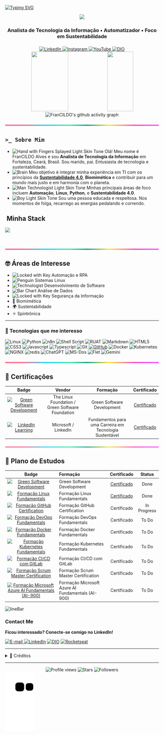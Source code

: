 <!-- Texto animado -->
[![Typing SVG](https://readme-typing-svg.herokuapp.com/?color=00bfbf&size=35&center=true&vCenter=true&width=1000&lines=Oi!+Meu+nome+é+FranCILDO+Alves;Trabalho+como++Analista+de+Tecnologia+da+Informação;Seja+bem-vindo!+😄)](https://git.io/typing-svg) 

<!-- Imagem principal -->
<div align="center">
  <img height="320em" src="https://mir-s3-cdn-cf.behance.net/project_modules/1400_opt_1/81bb4b165684019.640b6038d133e.gif"/>
  <!-- <<img height="350em" src="./.github/assets/banner.png"/> -->
</div>

<!-- Breve descrição -->
<h3 align="center">
  Analista de Tecnologia da Informação • Automatizador • Foco em Sustentabilidade
</h3>

<h3 align="center">
  <!--Sou pago para resolver problemas utilizando Python... -->
</h3>

<!-- Contato -->
<div align="center">
  <a href="https://www.linkedin.com/in/francildoalves/" target="_blank">
    <img src="https://img.shields.io/badge/in/francildoalves-fff?style=flat&logo=linkedin&logoColor=FFFFFF&labelColor=8b7bdf" alt="LinkedIn">
  </a>
  <a href="https://www.instagram.com/francildoalves/" target="_blank">
    <img src="https://img.shields.io/badge/@francildoalves-fff?style=flat&logo=instagram&logoColor=FFFFFF&labelColor=8b7bdf" alt="Instagram">
  </a>
  <a href="https://www.youtube.com/@francildoalves" target="_blank">
    <img src="https://img.shields.io/badge/@francildoalves-fff?style=flat&logo=youtube&logoColor=FFFFFF&labelColor=8b7bdf" alt="YouTube">
  </a>
  <a href="https://www.dio.me/users/francildo" target="_blank">
    <img src="https://img.shields.io/badge/dio/francildo-fff?style=flat&logo=Google-Chrome&logoColor=FFFFFF&labelColor=8b7bdf" alt="DIO">
  </a>
 <!-- <a href="mailto:francildo@outlook.com" target="_blank">
    <img src="https://img.shields.io/badge/francildo@outlook.com-fff?style=flat&logo=Gmail&logoColor=FFFFFF&labelColor=8b7bdf" alt="E-Mail">
  </a> -->
</div>



<!-- Estatísticas do GitHub -->
<div align="center">  
  <!-- Estatístivas -->
  <img width="49%" height="195px" src="https://github-readme-stats.vercel.app/api?username=francildoalves&locale=pt-br&show_icons=true&count_private=true&&rank_icon=github&title_color=80F7D4&icon_color=9d00ff&text_color=c9d1d9&bg_color=0d1117&border_color=fff0" /> 
  <!-- Linguagens mais Usadas -->
  <img width="41%" height="195px" src="https://github-readme-stats.vercel.app/api/top-langs/?username=francildoalves&locale=pt-br&layout=compact&title_color=80F7D4&text_color=c9d1d9&bg_color=0d1117&border_color=fff0" />
  <!-- Gráfico de Contribuições -->
  <img width="100%" height="300px" src="https://github-readme-activity-graph.vercel.app/graph?username=francildoalves&title_color=80F7D4&text_color=c9d1d9&bg_color=0d1117&border_color=fff&point=0a855c&area=true&hide_border=true&line=9d00ff" alt="FranCILDO's github activity graph" />
</div>


![lineBar](https://github.com/francildoalves/francildoalves/blob/main/assets/img/barra_collor.png)


<!-- Sobre -->
## `>_ Sobre Mim`

- <img src="https://raw.githubusercontent.com/Tarikul-Islam-Anik/Animated-Fluent-Emojis/master/Emojis/Hand%20gestures/Hand%20with%20Fingers%20Splayed%20Light%20Skin%20Tone.png" alt="Hand with Fingers Splayed Light Skin Tone" width="25" height="25" /> Olá! Meu nome é FranCILDO Alves e sou **Analista de Tecnologia da Informação** em Fortaleza, Ceará, Brasil. Sou marido, pai. Entusiasta de tecnologia e sustentabilidade. <br />
- <img src="https://raw.githubusercontent.com/Tarikul-Islam-Anik/Animated-Fluent-Emojis/master/Emojis/Hand%20gestures/Brain.png" alt="Brain" width="25" height="25" /> Meu objetivo é integrar minha experiência em TI com os princípios da **[Sustentabilidade 4.0](https://www.beeosfera.com.br/sustentabilidade4-0)**, **Biomimética** e contribuir para um mundo mais justo e em harmonia com o planeta.<br />
- <img src="https://raw.githubusercontent.com/Tarikul-Islam-Anik/Animated-Fluent-Emojis/master/Emojis/People%20with%20professions/Man%20Technologist%20Light%20Skin%20Tone.png" alt="Man Technologist Light Skin Tone" width="25" height="25" /> Minhas principais áreas de foco incluem **Automação**, **Linux**, **Python**, e **Sustentabilidade 4.0**.<br />
- <img src="https://raw.githubusercontent.com/Tarikul-Islam-Anik/Animated-Fluent-Emojis/master/Emojis/People%20with%20professions/Boy%20Light%20Skin%20Tone.png" alt="Boy Light Skin Tone" width="25" height="25" /> Sou uma pessoa educada e respeitosa. Nos momentos de folga, recarrego as energias pedalando e correndo.<br />
 <!--  - <img src="https://raw.githubusercontent.com/Tarikul-Islam-Anik/Animated-Fluent-Emojis/master/Emojis/People%20with%20professions/Teacher%20Light%20Skin%20Tone.png" alt="Left Speech Bubble" width="25" height="25" /> Sou instrutor de Linux para crianças. -->

<!-- Stak -->
## &nbsp;Minha Stack
<!-- Badges da stak -->
<img src="https://skillicons.dev/icons?i=linux,docker,vscode,html,css,js,git,github&theme=dark" />

#


![lineBar](https://github.com/francildoalves/francildoalves/blob/main/assets/img/barra_collor.png)


<!-- Áreas de interesse -->
## 🤓 Áreas de Interesse
- <img src="https://github.com/user-attachments/assets/2aa2a018-b104-485b-9a98-4e80eb1f1b82" alt="Locked with Key" width="25" height="25" /> Automação e RPA
- <img src="https://raw.githubusercontent.com/Tarikul-Islam-Anik/Animated-Fluent-Emojis/master/Emojis/Animals/Penguin.png" alt="Penguin" width="25" height="25" /> Sistemas Linux
- <img src="https://raw.githubusercontent.com/Tarikul-Islam-Anik/Animated-Fluent-Emojis/master/Emojis/People%20with%20professions/Man%20Technologist%20Light%20Skin%20Tone.png" alt="Technologist" width="25" height="25" /> Desenvolvimento de Software  
- <img src="https://raw.githubusercontent.com/Tarikul-Islam-Anik/Animated-Fluent-Emojis/master/Emojis/Objects/Chart%20Increasing.png" alt="Bar Chart" width="25" height="25" /> Análise de Dados  
- <img src="https://raw.githubusercontent.com/Tarikul-Islam-Anik/Animated-Fluent-Emojis/master/Emojis/Objects/Locked%20with%20Key.png" alt="Locked with Key" width="25" height="25" /> Segurança da Informação
- 🔬 Biomimética
- 🌍 Sustentabilidade
- ⚛️ Spintrônica

---

<!-- Mini badges -->
### 🎯 Tecnologias que me interesso
![Linux](https://img.shields.io/badge/Linux-000?style=for-the-badge&logo=linux)
![Python](https://img.shields.io/badge/python-000?style=for-the-badge&logo=python&logoColor=30A3DC)
![n8n](https://img.shields.io/badge/n8n-000?style=for-the-badge&logo=n8n)
![Shell Script](https://img.shields.io/badge/ShellScript-000?style=for-the-badge&logo=shell)
![RUAT](https://img.shields.io/badge/rust-000?style=for-the-badge&logo=rust)
![Markdown](https://img.shields.io/badge/markdown-%23000000.svg?style=for-the-badge&logo=markdown&logoColor=white)
![HTML5](https://img.shields.io/badge/HTML-000?style=for-the-badge&logo=html5&logoColor=30A3DC)
![CSS3](https://img.shields.io/badge/CSS-000?style=for-the-badge&logo=css&logoColor=E94D5F)
![Javascript](https://img.shields.io/badge/JavaScript-000?style=for-the-badge&logo=javascript)
![Typescript](https://img.shields.io/badge/TypeScript-000?style=for-the-badge&logo=typescript)
![Git](https://img.shields.io/badge/GIT-000?style=for-the-badge&logo=git&logoColor=E44C30)
[![GitHub](https://img.shields.io/badge/GitHub-000?style=for-the-badge&logo=github&logoColor=30A3DC)]()
![Docker](https://img.shields.io/badge/Docker-000?style=for-the-badge&logo=docker)
![Kubernetes](https://img.shields.io/badge/kubernetes-000?style=for-the-badge&logo=kubernetes)
![NGINX](https://img.shields.io/badge/nginx-000?style=for-the-badge&logo=nginx)
![redis](https://img.shields.io/badge/redis-000?style=for-the-badge&logo=redis)
![ChatGPT](https://img.shields.io/badge/chatGPT-000?style=for-the-badge&logo=openai)
![MS-Dos](https://img.shields.io/badge/msdos-000?style=for-the-badge&logo=ms-dos)
![Flet](https://img.shields.io/badge/flet-000?style=for-the-badge&logo=flet)
![Gemini](https://img.shields.io/badge/gemini-000?style=for-the-badge&logo=gemini)


![lineBar](https://github.com/francildoalves/francildoalves/blob/main/assets/img/barra_collor.png)


## 🏅 Certificações

<div align="center">

| Badge | Vendor | Formação | Certificado |
|:--------:|:---------:|:----------:|:-------------:|
| [<img src="https://training.linuxfoundation.org/wp-content/uploads/2022/10/LFC131-Course-Badge-1-300x300.png" width="40px" alt="Green Software Development">](https://training.linuxfoundation.org/training/green-software-for-practitioners-lfc131/) | The Linux Foundation / Green Software Foundation | Green Software Development | [Certificado](https://ti-user-certificates.s3.amazonaws.com/e0df7fbf-a057-42af-8a1f-590912be5460/72040d23-7fee-4dc0-8113-584d3be85e66-francildo-soares-alves-19a2b882-dbd5-4ff0-b009-680d458d2b62-certificate.pdf) |
| [<img src="https://upload.wikimedia.org/wikipedia/commons/8/81/LinkedIn_icon.svg" width="40px" alt="LinkedIn Learning">](https://www.linkedin.com/learning/paths/fundamentos-para-uma-carreira-em-tecnologia-sustentavel-por-microsoft-e-linkedin?originalSubdomain=br) | Microsoft / LinkedIn | Fundamentos para uma Carreira em Tecnologia Sustentável | [Certificado](https://www.linkedin.com/learning/certificates/9e307f09d5dee49b49638c3409a488ebd9b80af3839f65a85f1f3f5e4371bfe5) |

</div>


![lineBar](https://github.com/francildoalves/francildoalves/blob/main/assets/img/barra_collor.png)


## 📖 Plano de Estudos

<div align="center">

| Badge | Formação | Certificado | Status |
| :---: | :------- | :--------: | :------: |
| <a href="https://www.dio.me/courses/green-software"><img src="https://hermes.dio.me/courses/badge/7c0ee9f1-41d4-4215-8eeb-a651c4d71bf8.png" width="40px" height="40px" alt="Green Software Development"></a> | Green Software Development | [Certificado](https://www.dio.me/certificate/0XTYG8WF/share) | Done |
| <a href="https://www.dio.me/curso-linux"><img src="https://hermes.dio.me/tracks/d33ee9c3-8a34-4913-8bfa-d21bdc2109b0.png" width="40px" height="40px" alt="Formação Linux Fundamentals"></a> | Formação Linux Fundamentals | [Certificado](https://www.dio.me/certificate/VIZEPQXG/share) | Done |
| <a href="https://www.dio.me/curso-github-certification"><img src="https://hermes.dio.me/tracks/972297dc-4357-4af4-abea-89a38853a949.png" width="40px" height="40px" alt="Formação GitHub Certification"></a> | Formação GitHub Certification | Certificado | In Progress |
| <a href="https://www.dio.me/curso-devops"><img src="https://hermes.dio.me/tracks/03853221-b441-433e-959b-68cb30c67e88.png" width="40px" height="40px" alt="Formação DevOps Fundamentals"></a> | Formação DevOps Fundamentals | Certificado | To Do |
| <a href="https://www.dio.me/curso-docker"><img src="https://hermes.dio.me/tracks/48e9f018-f7c9-4f0f-b524-cd9223579626.png" width="40px" height="40px" alt="Formação Docker Fundamentals"></a> | Formação Docker Fundamentals | Certificado | To Do |
| <a href="https://www.dio.me/curso-kubernetes"><img src="https://hermes.dio.me/tracks/5d7e4196-f5d6-4463-94dc-ac215ff44f61.png" width="40px" height="40px" alt="Formação Kubernetes Fundamentals"></a> | Formação Kubernetes Fundamentals | Certificado | To Do |
| <a href="https://www.dio.me/curso-git-github-ci-cd"><img src="https://hermes.dio.me/tracks/cfecddb8-889c-403f-8edb-5771b97e982f.png" width="40px" height="40px" alt="Formação CI/CD com GitLab"></a> | Formação CI/CD com GitLab | Certificado | To Do |
| <a href="https://www.dio.me/curso-certificacao-scrum-master"><img src="https://hermes.dio.me/tracks/ce836317-7430-419d-850e-9d113e607b2e.png" width="40px" height="40px" alt="Formação Scrum Master Certification"></a> | Formação Scrum Master Certification | Certificado | To Do |
| <a href="https://web.dio.me/track/formacao-microsoft-azure-ai-900-fundamentals"><img src="https://hermes.dio.me/tracks/e04a5216-22d3-467d-baf4-1358820aee9e.png" width="40px" height="40px" alt="Formação Microsoft Azure AI Fundamentals (AI-900)"></a> | Formação Microsoft Azure AI Fundamentals (AI-900) | Certificado | To Do |

</div>



![lineBar](https://github.com/user-attachments/assets/ca438d51-d25c-4ba0-8222-b243d06c4c81)


<h3>Contact Me</h3>
<div align="left">
	<p><strong>Ficou interessado? Conecte-se comigo no LinkedIn!</strong></p>
	<p>
	<a href="mailto:francildo@outlook.com">
	<img src="https://img.shields.io/badge/-email-020114?style=for-the-badge&amp;logo=microsoft-outlook&amp;logoColor=6ED2B6&amp;color:FFF" alt="E-mail">
	</a>
	<a href="https://www.linkedin.com/in/francildoalves"><img src="https://img.shields.io/badge/-LinkedIn-020114?style=for-the-badge&amp;logo=linkedin&amp;logoColor=6ED2B6&amp;color:FFF" alt="LinkedIn"></a>
	<a href="https://www.dio.me/users/francildo"><img width="40px" src="./assets/icons/favicon.ico" alt="DIO"></a>
	<a href="https://app.rocketseat.com.br/me/francildoalves"><img width="40px" src="https://avatars.githubusercontent.com/u/28929274?s=200&v=4" alt="Rocketseat"></a>
      	<!-- <a href="https://www.youtube.com/@francildoalves/videos"><img src="https://img.shields.io/badge/-Youtube-020114?style=for-the-badge&amp;logo=youtube&amp;logoColor=6ED2B6&amp;color:FFF" alt="Youtube"></a></p> -->
</div>

---

<details align="left">
  <summary>🙌 Créditos</summary> 
  - 📊 GitHub Stats by <a href="https://github.com/anuraghazra/github-readme-stats">anuraghazra</a><br>
  - 🔥 GitHub Streak by <a href="https://github.com/DenverCoder1/github-readme-streak-stats">DenverCoder1</a><br>
  - 👨‍💻 Developer vector by <a href="https://www.freepik.com/vectors/developer">Freepik - www.freepik.com</a><br>
  - 📝 README inspired by <a href="https://github.com/felipeAguiarCode">@felipeAguiarCode</a><br>
  - 👁️‍🗨️ Profile views icon by <a href="https://github.com/antonkomarev/github-profile-views-counter">komarev.com</a><br>
  - 🧩 Icons by <a href="https://simpleicons.org/">Simpleicons</a><br>
  - 🛡️ Shields by <a href="https://shields.io/">shields.io</a><br>
  - 💠 Devicon by <a href="https://devicon.dev">devicon.dev</a><br>
  - 🧠 Skill Icons by <a href="https://github.com/tandpfun/skill-icons">tandpfun</a><br>
  - 🏅 Badges by <a href="https://github.com/Naereen/badges/">Naereen</a><br>
  - 🧷 Markdown Badges by <a href="https://github.com/Ileriayo/markdown-badges">Ileriayo</a><br>
  - 😀 Emojis by <a href="https://github.com/Tarikul-Islam-Anik/Animated-Fluent-Emojis">Tarikul-Islam-Anik</a>
</details>

---

<div align="center">
	<img alt="Profile views" src="https://komarev.com/ghpvc/?username=francildoalves&color=green" /> 
	<img alt="Stars" src="https://img.shields.io/github/stars/francildoalves" />
	<img alt="Followers" src="https://img.shields.io/github/followers/francildoalves?style=social" />
</div>


<!-- Cobrinha -->
<picture align="center">
  <source media="(prefers-color-scheme: dark)" srcset="https://raw.githubusercontent.com/francildoalves/francildoalves/output/github-contribution-grid-snake-dark.svg">
  <source media="(prefers-color-scheme: light)" srcset="https://raw.githubusercontent.com/francildoalves/francildoalves/output/github-contribution-grid-snake-dark.svg">
  <img align="center" alt="github contribution grid snake animation" src="https://raw.githubusercontent.com/francildoalves/francildoalves/output/github-contribution-grid-snake.svg">
</picture>

<!-- ![Snake animation](https://github.com/francildoalves/francildoalves/blob/output/github-contribution-grid-snake.svg) -->
<!-- ![snake gif](https://github.com/francildoalves/francildoalves/blob/output/github-contribution-grid-snake.svg) -->


<!-- 
# 📂 
# 🗂️
# 💼
# 📂
# 📁 
-->

<!-- EXEMPLO DE ESTRUTURA DE PASTAS

## 📁 Estrutura do Projeto

```

📦 projeto 
├── 📁 public 
│ └── 📁 assets 
│ └── 📁 imgs 
├── 📁 src │ 
│ └── 📁 styles # Estilos CSS
│ └── 📁 data # Arquivos de dados (ex: JSON, mocks) │ 
├── 📁 scripts │ 
│ ├── 📁 contants # Constantes globais 
│ │ ├── 📁 getters # Funções para obter dados ou estados 
│ │ ├── 📁 listeners # Manipuladores de eventos (event listeners) 
│ │ └── 📁 render # Funções responsáveis por renderizar elementos na UI 

```

-->

